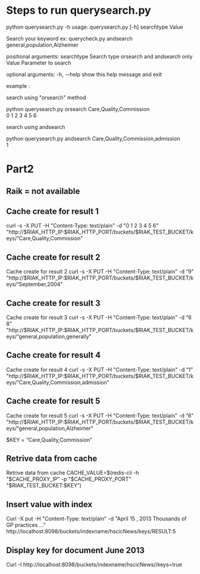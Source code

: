 <h1>Steps to run querysearch.py</h1>

python querysearch.py -h
usage: querysearch.py [-h] searchtype Value

Search your keyword ex: querycheck.py andsearch general,population,Alzheimer

positional arguments:
  searchtype  Search type orsearch and andsearch only
  Value       Parameter to search

optional arguments:
  -h, --help  show this help message and exit


example :

search using  "orsearch" method

python querysearch.py orsearch Care,Quality,Commission
<br>
0 1 2 3 4 5 6

search using andsearch

python querysearch.py andsearch Care,Quality,Commission,admission
<br>
1


<h1>Part2</h1>
<h2>Raik = not available</h2>


<h2>Cache create for result 1</h2>
curl -s -X PUT -H "Content-Type: text/plain" -d "0 1 2 3 4 5 6" "http://$RIAK_HTTP_IP:$RIAK_HTTP_PORT/buckets/$RIAK_TEST_BUCKET/keys/“Care,Quality,Commission"

<h2>Cache create for result 2</h2>
Cache create for result 2
curl -s -X PUT -H "Content-Type: text/plain" -d “9” "http://$RIAK_HTTP_IP:$RIAK_HTTP_PORT/buckets/$RIAK_TEST_BUCKET/keys/“September,2004"

<h2>Cache create for result 3</h2>
Cache create for result 3
curl -s -X PUT -H "Content-Type: text/plain" -d “6 8” "http://$RIAK_HTTP_IP:$RIAK_HTTP_PORT/buckets/$RIAK_TEST_BUCKET/keys/“general,population,generally"

<h2>Cache create for result 4</h2>
Cache create for result 4
curl -s -X PUT -H "Content-Type: text/plain" -d “1” "http://$RIAK_HTTP_IP:$RIAK_HTTP_PORT/buckets/$RIAK_TEST_BUCKET/keys/“Care,Quality,Commission,admission"

<h2>Cache create for result 5</h2>
Cache create for result 5
curl -s -X PUT -H "Content-Type: text/plain" -d “6” "http://$RIAK_HTTP_IP:$RIAK_HTTP_PORT/buckets/$RIAK_TEST_BUCKET/keys/“general,population,Alzheimer"


$KEY = “Care,Quality,Commission”

<h2>Retrive data from cache </h2>
Retrive data from cache 
CACHE_VALUE=$(redis-cli -h "$CACHE_PROXY_IP" -p "$CACHE_PROXY_PORT" "$RIAK_TEST_BUCKET:$KEY”)


<h2>Insert value with index </h2>
Curl -X put -H "Content-Type: text/plain" -d "April 15 , 2013 Thousands of GP practices ..."  http://localhost:8098/buckets/indexname/hscicNews/keys/RESULT:5


<h2>Display key for document June 2013</h2>

Curl -I http://localhost:8098/buckets/indexname/hscicNews//keys=true